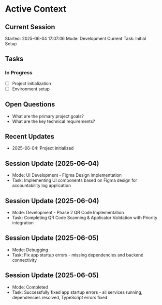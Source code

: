 # Active Context

## Current Session
Started: 2025-06-04 17:07:06
Mode: Development
Current Task: Initial Setup

## Tasks
### In Progress
- [ ] Project initialization
- [ ] Environment setup

## Open Questions
- What are the primary project goals?
- What are the key technical requirements?

## Recent Updates
- 2025-06-04: Project initialized

## Session Update (2025-06-04)
- Mode: UI Development - Figma Design Implementation
- Task: Implementing UI components based on Figma design for accountability log application

## Session Update (2025-06-04)
- Mode: Development - Phase 2 QR Code Implementation
- Task: Completing QR Code Scanning & Applicator Validation with Priority integration

## Session Update (2025-06-05)
- Mode: Debugging
- Task: Fix app startup errors - missing dependencies and backend connectivity

## Session Update (2025-06-05)
- Mode: Completed
- Task: Successfully fixed app startup errors - all services running, dependencies resolved, TypeScript errors fixed